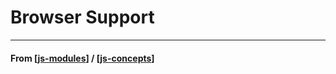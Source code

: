 # Browser Support

---

#### **From** [[js-modules]] / [[js-concepts]]

[//begin]: # "Autogenerated link references for markdown compatibility"
[js-modules]: js-modules "JS Modules"
[js-concepts]: ../js-concepts "JS Concepts"
[//end]: # "Autogenerated link references"